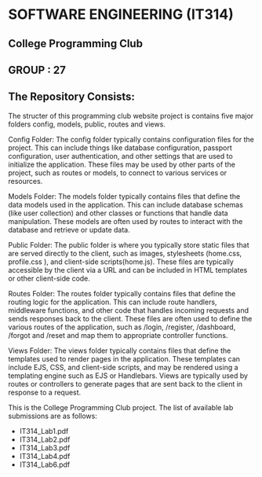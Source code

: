 # SOFTWARE ENGINEERING (IT314)
## College Programming Club

## GROUP : 27
 
## The Repository Consists:

The structer of this programming club website project is contains five major folders config, models, public, routes and views.

Config Folder:
The config folder typically contains configuration files for the project. This can include things like database configuration, passport configuration, user authentication, and other settings that are used to initialize the application. These files may be used by other parts of the project, such as routes or models, to connect to various services or resources.

Models Folder:
The models folder typically contains files that define the data models used in the application. This can include database schemas (like user collection) and other classes or functions that handle data manipulation. These models are often used by routes to interact with the database and retrieve or update data.

Public Folder:
The public folder is where you typically store static files that are served directly to the client, such as images, stylesheets (home.css, profile.css ), and client-side scripts(home.js). These files are typically accessible by the client via a URL and can be included in HTML templates or other client-side code.

Routes Folder:
The routes folder typically contains files that define the routing logic for the application. This can include route handlers, middleware functions, and other code that handles incoming requests and sends responses back to the client. These files are often used to define the various routes of the application, such as /login, /register, /dashboard, /forgot and /reset and map them to appropriate controller functions.

Views Folder:
The views folder typically contains files that define the templates used to render pages in the application. These templates can include EJS, CSS, and client-side scripts, and may be rendered using a templating engine such as EJS or Handlebars. Views are typically used by routes or controllers to generate pages that are sent back to the client in response to a request.

This is the College Programming Club project.
The list of available lab submissions are as follows:
- IT314_Lab1.pdf
- IT314_Lab2.pdf
- IT314_Lab3.pdf
- IT314_Lab4.pdf
- IT314_Lab6.pdf
